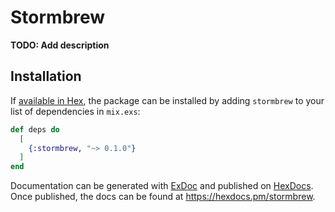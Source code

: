 # Stormbrew

**TODO: Add description**

## Installation

If [available in Hex](https://hex.pm/docs/publish), the package can be installed
by adding `stormbrew` to your list of dependencies in `mix.exs`:

```elixir
def deps do
  [
    {:stormbrew, "~> 0.1.0"}
  ]
end
```

Documentation can be generated with [ExDoc](https://github.com/elixir-lang/ex_doc)
and published on [HexDocs](https://hexdocs.pm). Once published, the docs can
be found at <https://hexdocs.pm/stormbrew>.

